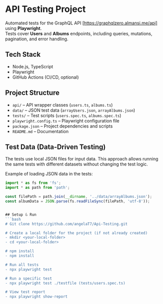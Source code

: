 # API Testing Project

Automated tests for the GraphQL API [https://graphqlzero.almansi.me/api] using **Playwright**.  
Tests cover **Users** and **Albums** endpoints, including queries, mutations, pagination, and error handling.

## Tech Stack
- Node.js, TypeScript  
- Playwright  
- GitHub Actions (CI/CD, optional)

## Project Structure
- `api/` – API wrapper classes (`users.ts`, `albums.ts`)  
- `data/` – JSON test data (`arrayUsers.json`, `arrayAlbums.json`)  
- `tests/` – Test scripts (`users.spec.ts`, `albums.spec.ts`)  
- `playwright.config.ts` – Playwright configuration file  
- `package.json` – Project dependencies and scripts  
- `README.md` – Documentation

## Test Data (Data-Driven Testing)

The tests use local JSON files for input data. This approach allows running the same tests with different datasets without changing the test logic.  

Example of loading JSON data in the tests:

```ts
import * as fs from 'fs';
import * as path from 'path';

const filePath = path.join(__dirname, '../data/arrayAlbums.json');
const albumData = JSON.parse(fs.readFileSync(filePath, 'utf-8'));


## Setup & Run
```bash
# Git clone https://github.com/angelaT7/Api-Testing.git

# Create a local folder for the project (if not already created)
- mkdir <your-local-folder>
- cd <your-local-folder>

# npm install
- npm install

# Run all tests
- npx playwright test    

# Run a specific test       
- npx playwright test ./testfile (tests/users.spec.ts)    

# View test report
- npx playwright show-report    